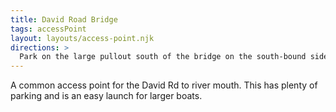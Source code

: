 ```yaml
---
title: David Road Bridge
tags: accessPoint
layout: layouts/access-point.njk
directions: >
  Park on the large pullout south of the bridge on the south-bound side of the road (right-hand, as leaving the bridge). The best trail is just south of the bridge on the north-bound side of the road
---
```


A common access point for the David Rd to river mouth. This has plenty of parking and is an easy launch for larger boats.

